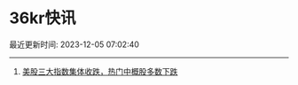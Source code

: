 # 36kr快讯

最近更新时间: 2023-12-05 07:02:40

--- 
1. [美股三大指数集体收跌，热门中概股多数下跌](https://www.36kr.com/newsflashes/2547030940144520) 
